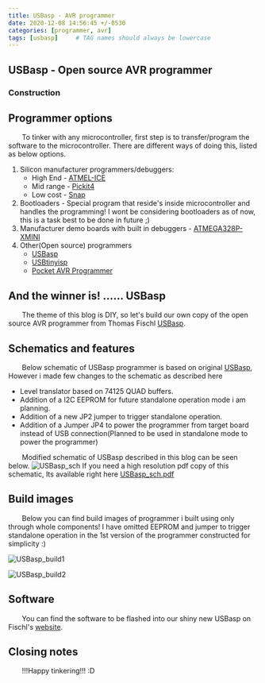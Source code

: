 ```yaml
---
title: USBasp - AVR programmer
date: 2020-12-08 14:56:45 +/-0530
categories: [programmer, avr]
tags: [usbasp]     # TAG names should always be lowercase
---
```


## USBasp - Open source AVR programmer
### Construction

## Programmer options
&nbsp;&nbsp;&nbsp;&nbsp;&nbsp;&nbsp; To tinker with any microcontroller, first step is to transfer/program the software to the microcontroller. There are different ways of doing this, listed as below options.
1. Silicon manufacturer programmers/debuggers:
   - High End  - [ATMEL-ICE](https://www.microchip.com/DevelopmentTools/ProductDetails/PartNO/ATATMEL-ICE)
   - Mid range - [Pickit4](https://www.microchip.com/DevelopmentTools/ProductDetails/PartNO/PG164140)
   - Low cost  - [Snap](https://www.microchip.com/DevelopmentTools/ProductDetails/PartNO/PG164100)
2. Bootloaders - Special program that reside's inside microcontroller and handles the programming! I wont be considering bootloaders as of now, this is a task best to be done in future ;)
3. Manufacturer demo boards with built in debuggers - [ATMEGA328P-XMINI](https://www.microchip.com/DevelopmentTools/ProductDetails/PartNO/ATMEGA328P-XMINI)
4. Other(Open source) programmers
   - [USBasp](https://www.fischl.de/usbasp/)
   - [USBtinyisp](https://learn.adafruit.com/usbtinyisp)
   - [Pocket AVR Programmer](https://www.sparkfun.com/products/9825)

## And the winner is! ...... USBasp
&nbsp;&nbsp;&nbsp;&nbsp;&nbsp;&nbsp; The theme of this blog is DIY, so let's build our own copy of the open source AVR programmer from Thomas Fischl [USBasp](https://www.fischl.de/usbasp/).

## Schematics and features
&nbsp;&nbsp;&nbsp;&nbsp;&nbsp;&nbsp; Below schematic of USBasp programmer is based on original [USBasp](https://www.fischl.de/usbasp/), However i made few changes to the schematic as described here
   - Level translator based on 74125 QUAD buffers.
   - Addition of a I2C EEPROM for future standalone operation mode i am planning.
   - Addition of a new JP2 jumper to trigger standalone operation.
   - Addition of a Jumper JP4 to power the programmer from target board instead of USB connection(Planned to be used in standalone mode to power the programmer)


&nbsp;&nbsp;&nbsp;&nbsp;&nbsp;&nbsp; Modified schematic of USBasp described in this blog can be seen below.
![USBasp_sch](https://user-images.githubusercontent.com/75629402/102087480-ead71200-3e19-11eb-8884-068c5b7db494.png)
If you need a high resolution pdf copy of this schematic, Its available right here [USBasp_sch.pdf](https://github.com/Maven-Labs-In/blog/files/5689978/USBasp_sch.pdf)

## Build images
&nbsp;&nbsp;&nbsp;&nbsp;&nbsp;&nbsp; Below you can find build images of programmer i built using only through whole components! I have omitted EEPROM and jumper to trigger standalone operation in the 1st version of the programmer constructed for simplicity :)

![USBasp_build1](https://user-images.githubusercontent.com/75629402/102102554-3eeaf200-3e2c-11eb-894c-504e75b3274a.png)

![USBasp_build2](https://user-images.githubusercontent.com/75629402/102102602-4d390e00-3e2c-11eb-8b53-cb151460a55f.png)

## Software
&nbsp;&nbsp;&nbsp;&nbsp;&nbsp;&nbsp; You can find the software to be flashed into our shiny new USBasp on Fischl's [website](https://www.fischl.de/usbasp/usbasp.2011-05-28.tar.gz).

## Closing notes
&nbsp;&nbsp;&nbsp;&nbsp;&nbsp;&nbsp; !!!Happy tinkering!!! :D